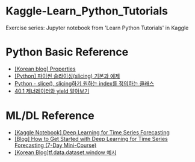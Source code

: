 # Kaggle-Learn_Python_Tutorials
Exercise series: Jupyter notebook from 'Learn Python Tutorials' in Kaggle   

# Python Basic Reference
- [[Korean blog] Properties](https://dojang.io/mod/page/view.php?id=2476)   
- [[Python] 파이썬 슬라이싱(slicing) 기본과 예제](https://twpower.github.io/119-python-list-slicing-examples)   
- [Python - slice(), slicing하기 원하는 index를 정의하는 클래스](https://technote.kr/255)   
- [40.1 제너레이터와 yield 알아보기](https://dojang.io/mod/page/view.php?id=2412)   

# ML/DL Reference
- [[Kaggle Notebook] Deep Learning for Time Series Forecasting](https://www.kaggle.com/dimitreoliveira/deep-learning-for-time-series-forecasting)   
- [[Blog] How to Get Started with Deep Learning for Time Series Forecasting (7-Day Mini-Course)](https://machinelearningmastery.com/how-to-get-started-with-deep-learning-for-time-series-forecasting-7-day-mini-course/)   
- [[Korean Blog]tf.data.dataset.window 예시](https://hwiyong.tistory.com/350)
